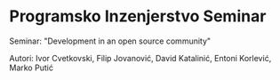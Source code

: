 # Programsko Inzenjerstvo Seminar

Seminar: "Development in an open source community"

Autori: Ivor Cvetkovski, Filip Jovanović, David Katalinić, Entoni Korlević, Marko Putić
